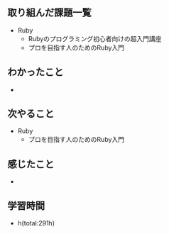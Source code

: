 ## 取り組んだ課題一覧
- Ruby
  - Rubyのプログラミング初心者向けの超入門講座
  - プロを目指す人のためのRuby入門

## わかったこと
- 
 
## 次やること
- Ruby
  - プロを目指す人のためのRuby入門

## 感じたこと
- 

## 学習時間
- h(total:291h)
